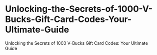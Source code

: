 # Unlocking-the-Secrets-of-1000-V-Bucks-Gift-Card-Codes-Your-Ultimate-Guide
Unlocking the Secrets of 1000 V-Bucks Gift Card Codes: Your Ultimate Guide
